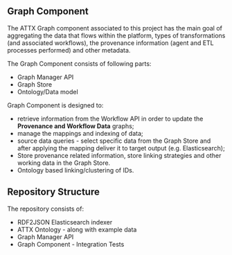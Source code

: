 ## Graph Component

The ATTX Graph component associated to this project has the main goal of aggregating the data that flows within the platform, types of transformations (and associated workflows), the provenance information (agent and ETL processes performed) and other metadata.

The Graph Component consists of following parts:
- Graph Manager API
- Graph Store
- Ontology/Data model

Graph Component is designed to:
* retrieve information from the Workflow API in order to update the **Provenance and Workflow Data** graphs;
* manage the mappings and indexing of data;
* source data queries - select specific data from the Graph Store and after applying the mapping deliver it to target output (e.g. Elasticsearch);
* Store provenance related information, store linking strategies and other working data in the Graph Store.
* Ontology based linking/clustering of IDs.

## Repository Structure

The repository consists of:
* RDF2JSON Elasticsearch indexer
* ATTX Ontology - along with example data
* Graph Manager API
* Graph Component - Integration Tests
